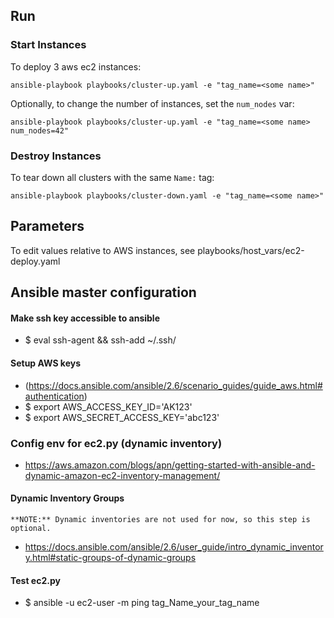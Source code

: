 ## Run

### Start Instances
To deploy 3 aws ec2 instances:

```
ansible-playbook playbooks/cluster-up.yaml -e "tag_name=<some name>"
```

Optionally, to change the number of instances, set the `num_nodes` var:

```
ansible-playbook playbooks/cluster-up.yaml -e "tag_name=<some name> num_nodes=42"
```


### Destroy Instances

To tear down all clusters with the same `Name:` tag:

```
ansible-playbook playbooks/cluster-down.yaml -e "tag_name=<some name>"
```

## Parameters

To edit values relative to AWS instances, see playbooks/host_vars/ec2-deploy.yaml

## Ansible master configuration

#### Make ssh key accessible to ansible

  - $ eval ssh-agent && ssh-add ~/.ssh/<key>

#### Setup AWS keys
  - (https://docs.ansible.com/ansible/2.6/scenario_guides/guide_aws.html#authentication)
  - $ export AWS_ACCESS_KEY_ID='AK123'
  - $ export AWS_SECRET_ACCESS_KEY='abc123'

### Config env for ec2.py (dynamic inventory)
  - https://aws.amazon.com/blogs/apn/getting-started-with-ansible-and-dynamic-amazon-ec2-inventory-management/

#### Dynamic Inventory Groups
	
	**NOTE:** Dynamic inventories are not used for now, so this step is optional.

   - https://docs.ansible.com/ansible/2.6/user_guide/intro_dynamic_inventory.html#static-groups-of-dynamic-groups
   
#### Test ec2.py

   - $ ansible -u ec2-user -m ping tag_Name_your_tag_name
